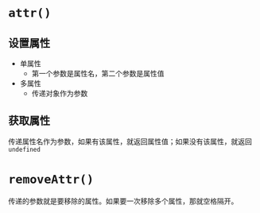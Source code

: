 # `attr()`

## 设置属性

+ 单属性
  + 第一个参数是属性名，第二个参数是属性值
+ 多属性
  + 传递对象作为参数

## 获取属性

传递属性名作为参数，如果有该属性，就返回属性值；如果没有该属性，就返回`undefined`

# `removeAttr()`

传递的参数就是要移除的属性。如果要一次移除多个属性，那就空格隔开。
